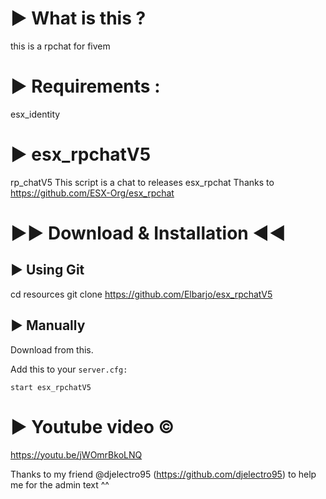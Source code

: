 # ► What is this ?

this is a rpchat for fivem

# ► Requirements :

esx_identity

# ► esx_rpchatV5

rp_chatV5 This script is a chat to releases esx_rpchat   Thanks  to https://github.com/ESX-Org/esx_rpchat

# ►► Download & Installation ◄◄

## ► Using Git

cd resources
git clone https://github.com/Elbarjo/esx_rpchatV5

## ► Manually

Download from this.

Add this to your ```server.cfg:```

```start esx_rpchatV5```

# ► Youtube video :copyright:

https://youtu.be/jWOmrBkoLNQ


Thanks to my friend @djelectro95 (https://github.com/djelectro95) to help me for the admin text ^^
